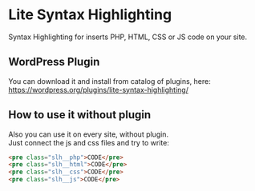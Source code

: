 Lite Syntax Highlighting
===========
Syntax Highlighting for inserts PHP, HTML, CSS or JS code on your site.

## WordPress Plugin 
You can download it and install from catalog of plugins, here: https://wordpress.org/plugins/lite-syntax-highlighting/


## How to use it without plugin
Also you can use it on every site, without plugin.   
Just connect the js and css files and try to write:

```HTML
<pre class="slh__php">CODE</pre>
<pre class="slh__html">CODE</pre>
<pre class="slh__css">CODE</pre>
<pre class="slh__js">CODE</pre>
```